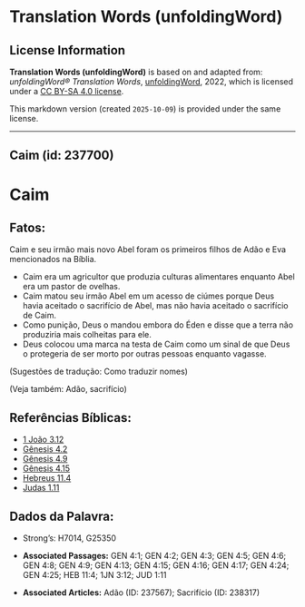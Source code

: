 # Translation Words (unfoldingWord)

## License Information

**Translation Words (unfoldingWord)** is based on and adapted from: _unfoldingWord® Translation Words_, [unfoldingWord](https://unfoldingword.org/utw), 2022, which is licensed under a [CC BY-SA 4.0 license](https://creativecommons.org/licenses/by-sa/4.0/legalcode.en).

This markdown version (created `2025-10-09`) is provided under the same license.



--------------------------------

## Caim (id: 237700)

Caim
====

Fatos:
------

Caim e seu irmão mais novo Abel foram os primeiros filhos de Adão e Eva mencionados na Bíblia.

* Caim era um agricultor que produzia culturas alimentares enquanto Abel era um pastor de ovelhas.
* Caim matou seu irmão Abel em um acesso de ciúmes porque Deus havia aceitado o sacrifício de Abel, mas não havia aceitado o sacrifício de Caim.
* Como punição, Deus o mandou embora do Éden e disse que a terra não produziria mais colheitas para ele.
* Deus colocou uma marca na testa de Caim como um sinal de que Deus o protegeria de ser morto por outras pessoas enquanto vagasse.

(Sugestões de tradução: Como traduzir nomes)

(Veja também: Adão, sacrifício)

Referências Bíblicas:
---------------------

* [1 João 3\.12](https://ref.ly/1John3:12)
* [Gênesis 4\.2](https://ref.ly/Gen4:2)
* [Gênesis 4\.9](https://ref.ly/Gen4:9)
* [Gênesis 4\.15](https://ref.ly/Gen4:15)
* [Hebreus 11\.4](https://ref.ly/Heb11:4)
* [Judas 1\.11](https://ref.ly/Jude1:11)

Dados da Palavra:
-----------------

* Strong’s: H7014, G25350

* **Associated Passages:** GEN 4:1; GEN 4:2; GEN 4:3; GEN 4:5; GEN 4:6; GEN 4:8; GEN 4:9; GEN 4:13; GEN 4:15; GEN 4:16; GEN 4:17; GEN 4:24; GEN 4:25; HEB 11:4; 1JN 3:12; JUD 1:11
* **Associated Articles:** Adão (ID: 237567); Sacrifício (ID: 238317)

